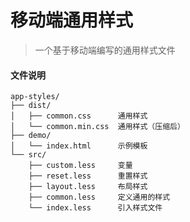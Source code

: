 ﻿# 移动端通用样式

> 一个基于移动端编写的通用样式文件

#### 文件说明

```
app-styles/
├── dist/
│   ├── common.css      通用样式
│   └── common.min.css  通用样式（压缩后）
├── demo/
│   └── index.html      示例模板
└── src/
    ├── custom.less     变量
    ├── reset.less      重置样式
    ├── layout.less     布局样式
    ├── common.less     定义通用的样式
    └── index.less      引入样式文件
```
